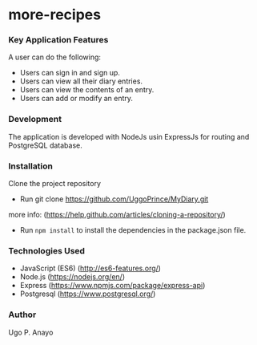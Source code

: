# more-recipes
### Key Application Features
A user can do the following:

- Users can sign in and sign up.
- Users can view all their diary entries.
- Users can view the contents of an entry.
- Users can add or modify an entry.

### Development

The application is developed with NodeJs usin ExpressJs for routing and PostgreSQL database.

### Installation
Clone the project repository

- Run git clone https://github.com/UggoPrince/MyDiary.git

more info: (https://help.github.com/articles/cloning-a-repository/)

- Run ```npm install``` to install the dependencies in the package.json file.

### Technologies Used

- JavaScript (ES6) (http://es6-features.org/)
- Node.js (https://nodejs.org/en/)
- Express (https://www.npmjs.com/package/express-api)
- Postgresql (https://www.postgresql.org/)

### Author
Ugo P. Anayo